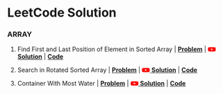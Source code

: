 # LeetCode Solution

### ARRAY

1. Find First and Last Position of Element in Sorted Array  | [**Problem**](https://leetcode.com/problems/find-first-and-last-position-of-element-in-sorted-array/) | [<img src="Images/Youtube_logo.png" width="18" height="10"> **Solution**](https://www.youtube.com/watch?v=V74aDHy0uDg) | [**Code**](https://github.com/vergebit/LeetCode/blob/main/Array/find_first_and_last_position_of_element_in_sorted_array.cpp)

2. Search in Rotated Sorted Array | [**Problem**](https://leetcode.com/problems/search-in-rotated-sorted-array/) | [<img src="Images/Youtube_logo.png" width="18" height="10"> **Solution**]() | [**Code**]()

3. Container With Most Water | [**Problem**](https://leetcode.com/problems/container-with-most-water/) | [<img src="Images/Youtube_logo.png" width="18" height="10"> **Solution**](https://www.youtube.com/watch?v=k6UizQ89DDA) | [**Code**](https://github.com/vergebit/LeetCode/blob/main/Array/container_with_most_water.cpp)
